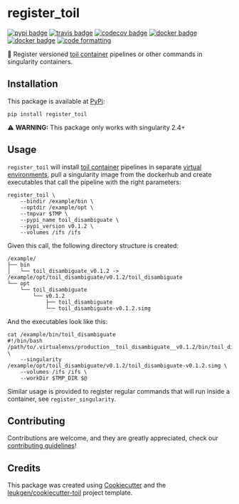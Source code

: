 # register_toil

[![pypi badge][pypi_badge]][pypi_base]
[![travis badge][travis_badge]][travis_base]
[![codecov badge][codecov_badge]][codecov_base]
[![docker badge][docker_badge]][docker_base]
[![docker badge][automated_badge]][docker_base]
[![code formatting][black_badge]][black_base]

👾 Register versioned [toil container] pipelines or other commands in singularity containers.

## Installation

This package is available at [PyPi][pypi_base]:

    pip install register_toil

⚠️ **WARNING:** This package only works with singularity 2.4+

## Usage

`register_toil` will install [toil container] pipelines in separate [virtual environments], pull a singularity image from the dockerhub and create executables that call the pipeline with the right parameters:

    register_toil \
        --bindir /example/bin \
        --optdir /example/opt \
        --tmpvar $TMP \
        --pypi_name toil_disambiguate \
        --pypi_version v0.1.2 \
        --volumes /ifs /ifs

Given this call, the following directory structure is created:

    /example/
    ├── bin
    │   └── toil_disambiguate_v0.1.2 -> /example/opt/toil_disambiguate/v0.1.2/toil_disambiguate
    └── opt
        └── toil_disambiguate
            └── v0.1.2
                ├── toil_disambiguate
                └── toil_disambiguate-v0.1.2.simg

And the executables look like this:

    cat /example/bin/toil_disambiguate
    #!/bin/bash
    /path/to/.virtualenvs/production__toil_disambiguate__v0.1.2/bin/toil_disambiguate \
        --singularity /example/opt/toil_disambiguate/v0.1.2/toil_disambiguate-v0.1.2.simg \
        --volumes /ifs /ifs \
        --workDir $TMP_DIR $@

Similar usage is provided to register regular commands that will run inside a container, see `register_singularity`.

## Contributing

Contributions are welcome, and they are greatly appreciated, check our [contributing guidelines](.github/CONTRIBUTING.md)!

## Credits

This package was created using [Cookiecutter] and the
[leukgen/cookiecutter-toil] project template.

[virtual environments]: http://virtualenvwrapper.readthedocs.io/en/latest/
[toil container]: https://github.com/leukgen/toil_container
[singularity]: http://singularity.lbl.gov/
[docker2singularity]: https://github.com/singularityware/docker2singularity
[cookiecutter]: https://github.com/audreyr/cookiecutter
[leukgen/cookiecutter-toil]: https://github.com/leukgen/cookiecutter-toil
[`--batchSystem`]: http://toil.readthedocs.io/en/latest/developingWorkflows/batchSystem.html?highlight=BatchSystem
[docker_base]: https://hub.docker.com/r/leukgen/register_toil
[docker_badge]: https://img.shields.io/docker/build/leukgen/register_toil.svg
[automated_badge]: https://img.shields.io/docker/automated/leukgen/register_toil.svg
[codecov_badge]: https://codecov.io/gh/leukgen/register_toil/branch/master/graph/badge.svg
[codecov_base]: https://codecov.io/gh/leukgen/register_toil
[pypi_badge]: https://img.shields.io/pypi/v/register_toil.svg
[pypi_base]: https://pypi.org/pypi/register_toil
[travis_badge]: https://img.shields.io/travis/leukgen/register_toil.svg
[travis_base]: https://travis-ci.org/leukgen/register_toil
[black_badge]: https://img.shields.io/badge/code%20style-black-000000.svg
[black_base]: https://github.com/ambv/black
